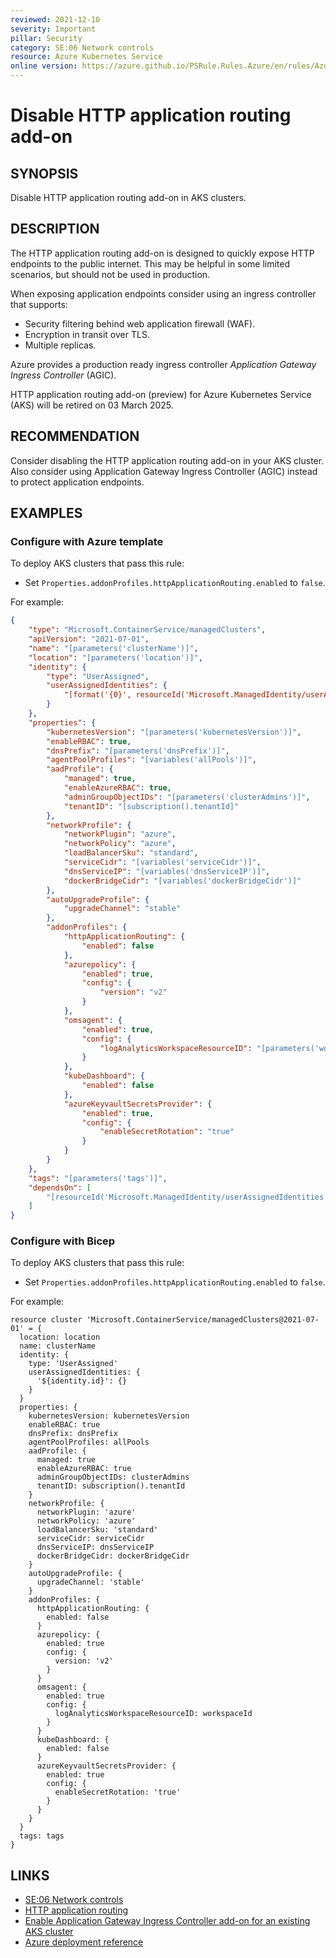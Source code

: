 ```yaml
---
reviewed: 2021-12-10
severity: Important
pillar: Security
category: SE:06 Network controls
resource: Azure Kubernetes Service
online version: https://azure.github.io/PSRule.Rules.Azure/en/rules/Azure.AKS.HttpAppRouting/
---
```


# Disable HTTP application routing add-on

## SYNOPSIS

Disable HTTP application routing add-on in AKS clusters.

## DESCRIPTION

The HTTP application routing add-on is designed to quickly expose HTTP endpoints to the public internet.
This may be helpful in some limited scenarios, but should not be used in production.

When exposing application endpoints consider using an ingress controller that supports:

- Security filtering behind web application firewall (WAF).
- Encryption in transit over TLS.
- Multiple replicas.

Azure provides a production ready ingress controller _Application Gateway Ingress Controller_ (AGIC).

HTTP application routing add-on (preview) for Azure Kubernetes Service (AKS) will be retired on 03 March 2025.

## RECOMMENDATION

Consider disabling the HTTP application routing add-on in your AKS cluster.
Also consider using Application Gateway Ingress Controller (AGIC) instead to protect application endpoints.

## EXAMPLES

### Configure with Azure template

To deploy AKS clusters that pass this rule:

- Set `Properties.addonProfiles.httpApplicationRouting.enabled` to `false`.

For example:

```json
{
    "type": "Microsoft.ContainerService/managedClusters",
    "apiVersion": "2021-07-01",
    "name": "[parameters('clusterName')]",
    "location": "[parameters('location')]",
    "identity": {
        "type": "UserAssigned",
        "userAssignedIdentities": {
            "[format('{0}', resourceId('Microsoft.ManagedIdentity/userAssignedIdentities', parameters('identityName')))]": {}
        }
    },
    "properties": {
        "kubernetesVersion": "[parameters('kubernetesVersion')]",
        "enableRBAC": true,
        "dnsPrefix": "[parameters('dnsPrefix')]",
        "agentPoolProfiles": "[variables('allPools')]",
        "aadProfile": {
            "managed": true,
            "enableAzureRBAC": true,
            "adminGroupObjectIDs": "[parameters('clusterAdmins')]",
            "tenantID": "[subscription().tenantId]"
        },
        "networkProfile": {
            "networkPlugin": "azure",
            "networkPolicy": "azure",
            "loadBalancerSku": "standard",
            "serviceCidr": "[variables('serviceCidr')]",
            "dnsServiceIP": "[variables('dnsServiceIP')]",
            "dockerBridgeCidr": "[variables('dockerBridgeCidr')]"
        },
        "autoUpgradeProfile": {
            "upgradeChannel": "stable"
        },
        "addonProfiles": {
            "httpApplicationRouting": {
                "enabled": false
            },
            "azurepolicy": {
                "enabled": true,
                "config": {
                    "version": "v2"
                }
            },
            "omsagent": {
                "enabled": true,
                "config": {
                    "logAnalyticsWorkspaceResourceID": "[parameters('workspaceId')]"
                }
            },
            "kubeDashboard": {
                "enabled": false
            },
            "azureKeyvaultSecretsProvider": {
                "enabled": true,
                "config": {
                    "enableSecretRotation": "true"
                }
            }
        }
    },
    "tags": "[parameters('tags')]",
    "dependsOn": [
        "[resourceId('Microsoft.ManagedIdentity/userAssignedIdentities', parameters('identityName'))]"
    ]
}
```

### Configure with Bicep

To deploy AKS clusters that pass this rule:

- Set `Properties.addonProfiles.httpApplicationRouting.enabled` to `false`.

For example:

```bicep
resource cluster 'Microsoft.ContainerService/managedClusters@2021-07-01' = {
  location: location
  name: clusterName
  identity: {
    type: 'UserAssigned'
    userAssignedIdentities: {
      '${identity.id}': {}
    }
  }
  properties: {
    kubernetesVersion: kubernetesVersion
    enableRBAC: true
    dnsPrefix: dnsPrefix
    agentPoolProfiles: allPools
    aadProfile: {
      managed: true
      enableAzureRBAC: true
      adminGroupObjectIDs: clusterAdmins
      tenantID: subscription().tenantId
    }
    networkProfile: {
      networkPlugin: 'azure'
      networkPolicy: 'azure'
      loadBalancerSku: 'standard'
      serviceCidr: serviceCidr
      dnsServiceIP: dnsServiceIP
      dockerBridgeCidr: dockerBridgeCidr
    }
    autoUpgradeProfile: {
      upgradeChannel: 'stable'
    }
    addonProfiles: {
      httpApplicationRouting: {
        enabled: false
      }
      azurepolicy: {
        enabled: true
        config: {
          version: 'v2'
        }
      }
      omsagent: {
        enabled: true
        config: {
          logAnalyticsWorkspaceResourceID: workspaceId
        }
      }
      kubeDashboard: {
        enabled: false
      }
      azureKeyvaultSecretsProvider: {
        enabled: true
        config: {
          enableSecretRotation: 'true'
        }
      }
    }
  }
  tags: tags
}
```

## LINKS

- [SE:06 Network controls](https://learn.microsoft.com/azure/well-architected/security/networking)
- [HTTP application routing](https://learn.microsoft.com/azure/aks/http-application-routing)
- [Enable Application Gateway Ingress Controller add-on for an existing AKS cluster](https://learn.microsoft.com/azure/application-gateway/tutorial-ingress-controller-add-on-existing)
- [Azure deployment reference](https://learn.microsoft.com/azure/templates/microsoft.containerservice/managedclusters#ManagedClusterAutoUpgradeProfile)
